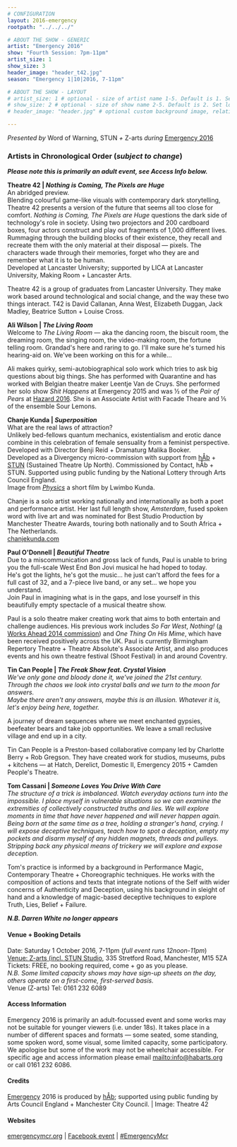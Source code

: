 ```yaml
---
# CONFIGURATION
layout: 2016-emergency
rootpath: "../../../"

# ABOUT THE SHOW - GENERIC
artist: "Emergency 2016"
show: "Fourth Session: 7pm-11pm"
artist_size: 1
show_size: 3
header_image: "header_t42.jpg"
season: "Emergency 1|10|2016, 7-11pm"

# ABOUT THE SHOW - LAYOUT
# artist_size: 1 # optional - size of artist name 1-5. Default is 1. Set longer names to lower values
# show_size: 2 # optional - size of show name 2-5. Default is 2. Set longer names to lower values
# header_image: "header.jpg" # optional custom background image, relative to current page

---
```

*Presented by* Word of Warning, STUN *+* Z-arts *during* [Emergency 2016](/current/2016-emergency)         
         
### Artists in Chronological Order (*subject to change*)       
***Please note this is primarily an adult event, see Access Info below.***        
         
**Theatre 42 | *Nothing is Coming, The Pixels are Huge***         
An abridged preview.        
Blending colourful game-like visuals with contemporary dark storytelling, Theatre 42 presents a version of the future that seems all too close for comfort. *Nothing is Coming, The Pixels are Huge* questions the dark side of technology's role in society. Using two projectors and 200 cardboard boxes, four actors construct and play out fragments of 1,000 different lives. Rummaging through the building blocks of their existence, they recall and recreate them with the only material at their disposal — pixels. The characters wade through their memories, forget who they are and remember what it is to be human.           
Developed at Lancaster University; supported by LICA at Lancaster University, Making Room + Lancaster Arts.          
         
Theatre 42 is a group of graduates from Lancaster University. They make work based around technological and social change, and the way these two things interact. T42 is David Callanan, Anna West, Elizabeth Duggan, Jack Madley, Beatrice Sutton + Louise Cross.          

         
**Ali Wilson | *The Living Room***        
Welcome to *The Living Room* — aka the dancing room, the biscuit room, the dreaming room, the singing room, the video-making room, the fortune telling room. Grandad's here and raring to go. I'll make sure he's turned his hearing-aid on. We've been working on this for a while…          
         
Ali makes quirky, semi-autobiographical solo work which tries to ask big questions about big things. She has performed with Quarantine and has worked with Belgian theatre maker Leentje Van de Cruys. She performed her solo show *Shit Happens* at Emergency 2015 and was ½ of the *Pair of Pears* at [Hazard 2016](/2016-hazard/ongoing). She is an Associate Artist with Facade Theare and ⅕ of the ensemble Sour Lemons.        
         
**Chanje Kunda | *Superposition***         
What are the real laws of attraction?         
Unlikely bed-fellows quantum mechanics, existentialism and erotic dance combine in this celebration of female sensuality from a feminist perspective.          
Developed with Director Benji Reid + Dramaturg Malika Booker.          
Developed as a Divergency micro-commission with support from [hÅb](/hab) + <a href="http://stunlive.com" target="_blank">STUN</a> (Sustained Theatre Up North). Commissioned by Contact, hÅb + STUN. Supported using public funding by the National Lottery through Arts Council England.           
Image from <a href="http://vimeo.com/148735827" target="_blank">*Physics*</a> a short film by Lwimbo Kunda.          
         
Chanje is a solo artist working nationally and internationally as both a poet and performance artist. Her last full length show, *Amsterdam*, fused spoken word with live art and was nominated for Best Studio Production by Manchester Theatre Awards, touring both nationally and to South Africa + The Netherlands.         
<a href="http://www.chanjekunda.com" target="_blank">chanjekunda.com</a>         
         
**Paul O'Donnell | *Beautiful Theatre***        
Due to a miscommunication and gross lack of funds, Paul is unable to bring you the full-scale West End Bon Jovi musical he had hoped to today.          
He's got the lights, he's got the music… he just can't afford the fees for a full cast of 32, and a 7-piece live band, or any set… we hope you understand.          
Join Paul in imagining what is in the gaps, and lose yourself in this beautifully empty spectacle of a musical theatre show.          
         
Paul is a solo theatre maker creating work that aims to both entertain and challenge audiences. His previous work includes *So Far West*, *Nothing!* ([a Works Ahead 2014 commission](/archive/2014-worksahead/odonnell)) and *One Thing On His Mime*, which have been received positively across the UK. Paul is currently Birmingham Repertory Theatre + Theatre Absolute's Associate Artist, and also produces events and his own theatre festival (Shoot Festival) in and around Coventry.         
         
**Tin Can People | *The Freak Show feat. Crystal Vision***        
*We've only gone and bloody done it, we've joined the 21st century.<br>Through the chaos we look into crystal balls and we turn to the moon for answers.<br>Maybe there aren't any answers, maybe this is an illusion. Whatever it is, let's enjoy being here, together.*        
         
A journey of dream sequences where we meet enchanted gypsies, beefeater bears and take job opportunities. We leave a small reclusive village and end up in a city.         
         
Tin Can People is a Preston-based collaborative company led by Charlotte Berry + Rob Gregson. They have created work for studios, museums, pubs + kitchens — at Hatch, Derelict, Domestic II, Emergency 2015 + Camden People's Theatre.           
         
**Tom Cassani | *Someone Loves You Drive With Care***           
*The structure of a trick is imbalanced. Watch everyday actions turn into the impossible. I place myself in vulnerable situations so we can examine the extremities of collectively constructed truths and lies. We will explore moments in time that have never happened and will never happen again. Being born at the same time as a tree, holding a stranger's hand, crying. I will expose deceptive techniques, teach how to spot a deception, empty my pockets and disarm myself of any hidden magnets, threads and pulleys. Stripping back any physical means of trickery we will explore and expose deception.*          
         
Tom's practice is informed by a background in Performance Magic, Contemporary Theatre + Choreographic techniques. He works with the composition of actions and texts that integrate notions of the Self with wider concerns of Authenticity and Deception, using his background in sleight of hand and a knowledge of magic-based deceptive techniques to explore Truth, Lies, Belief + Failure.          
         
***N.B. Darren White no longer appears***            
         
#### Venue + Booking Details          
Date: Saturday 1 October 2016, 7-11pm (*full event runs 12noon-11pm*)        
[Venue: Z-arts (incl. STUN Studio](http://www.z-arts.org/about-us/getting-here), 335 Stretford Road, Manchester, M15 5ZA        
Tickets: FREE, no booking required, come + go as you please.        
*N.B. Some limited capacity shows may have sign-up sheets on the day, others operate on a first-come, first-served basis.*        
Venue (Z-arts) Tel: 0161 232 6089         
         
#### Access Information         
Emergency 2016 is primarily an adult-focussed event and some works may not be suitable for younger viewers (i.e. under 18s). It takes place in a number of different spaces and formats — some seated, some standing, some spoken word, some visual, some limited capacity, some participatory. We apologise but some of the work may not be wheelchair accessible. For specific age and access information please email <mailto:info@habarts.org> or call 0161 232 6086.        
         
#### Credits         
[Emergency](/hab/emergency) 2016 is produced by [hÅb](/hab); supported using public funding by Arts Council England + Manchester City Council. | Image: Theatre 42           
         
#### Websites           
<a href="http://emergencymcr.org" target="_blank">emergencymcr.org</a> | <a href="http://facebook.com/events/147434852375256" target="_blank">Facebook event</a> | <a href="http://twitter.com/hashtag/EmergencyMcr" target="_blank">#EmergencyMcr<a>
